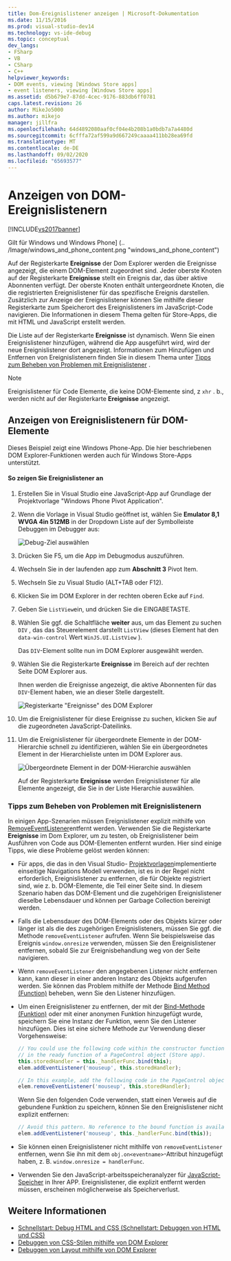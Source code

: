 ```yaml
---
title: Dom-Ereignislistener anzeigen | Microsoft-Dokumentation
ms.date: 11/15/2016
ms.prod: visual-studio-dev14
ms.technology: vs-ide-debug
ms.topic: conceptual
dev_langs:
- FSharp
- VB
- CSharp
- C++
helpviewer_keywords:
- DOM events, viewing [Windows Store apps]
- event listeners, viewing [Windows Store apps]
ms.assetid: d5b679e7-87dd-4cec-9176-883db6ff0781
caps.latest.revision: 26
author: MikeJo5000
ms.author: mikejo
manager: jillfra
ms.openlocfilehash: 64d4892080aaf0cf04e4b208b1a0bdb7a7a4480d
ms.sourcegitcommit: 6cfffa72af599a9d667249caaaa411bb28ea69fd
ms.translationtype: MT
ms.contentlocale: de-DE
ms.lasthandoff: 09/02/2020
ms.locfileid: "65693577"
---
```

# <a name="view-dom-event-listeners"></a>Anzeigen von DOM-Ereignislistenern
[!INCLUDE[vs2017banner](../includes/vs2017banner.md)]

Gilt für Windows und Windows Phone] (.. /Image/windows_and_phone_content.png "windows_and_phone_content")

 Auf der Registerkarte **Ereignisse** der Dom Explorer werden die Ereignisse angezeigt, die einem DOM-Element zugeordnet sind. Jeder oberste Knoten auf der Registerkarte **Ereignisse** stellt ein Ereignis dar, das über aktive Abonnenten verfügt. Der oberste Knoten enthält untergeordnete Knoten, die die registrierten Ereignislistener für das spezifische Ereignis darstellen. Zusätzlich zur Anzeige der Ereignislistener können Sie mithilfe dieser Registerkarte zum Speicherort des Ereignislisteners im JavaScript-Code navigieren. Die Informationen in diesem Thema gelten für Store-Apps, die mit HTML und JavaScript erstellt werden.

 Die Liste auf der Registerkarte **Ereignisse** ist dynamisch. Wenn Sie einen Ereignislistener hinzufügen, während die App ausgeführt wird, wird der neue Ereignislistener dort angezeigt. Informationen zum Hinzufügen und Entfernen von Ereignislistenern finden Sie in diesem Thema unter [Tipps zum Beheben von Problemen mit Ereignislistener](#Tips) .

> [!NOTE]
> Ereignislistener für Code Elemente, die keine DOM-Elemente sind, z `xhr` . b., werden nicht auf der Registerkarte **Ereignisse** angezeigt.

## <a name="view-event-listeners-for-dom-elements"></a>Anzeigen von Ereignislistenern für DOM-Elemente
 Dieses Beispiel zeigt eine Windows Phone-App. Die hier beschriebenen DOM Explorer-Funktionen werden auch für Windows Store-Apps unterstützt.

#### <a name="to-view-event-listeners"></a>So zeigen Sie Ereignislistener an

1. Erstellen Sie in Visual Studio eine JavaScript-App auf Grundlage der Projektvorlage "Windows Phone Pivot Application".

2. Wenn die Vorlage in Visual Studio geöffnet ist, wählen Sie **Emulator 8,1 WVGA 4in 512MB** in der Dropdown Liste auf der Symbolleiste Debuggen im Debugger aus:

     ![Debug-Ziel auswählen](../debugger/media/js-dom-debug-target-emu.png "JS_DOM_Debug_Target_Emu")

3. Drücken Sie F5, um die App im Debugmodus auszuführen.

4. Wechseln Sie in der laufenden app zum **Abschnitt 3** Pivot Item.

5. Wechseln Sie zu Visual Studio (ALT+TAB oder F12).

6. Klicken Sie im DOM Explorer in der rechten oberen Ecke auf `Find`.

7. Geben Sie `ListView`ein, und drücken Sie die EINGABETASTE.

8. Wählen Sie ggf. die Schaltfläche **weiter** aus, um das Element zu suchen `DIV` , das das Steuerelement darstellt `ListView` (dieses Element hat den `data-win-control` Wert `WinJS.UI.ListView` ).

     Das `DIV`-Element sollte nun im DOM Explorer ausgewählt werden.

9. Wählen Sie die Registerkarte **Ereignisse** im Bereich auf der rechten Seite DOM Explorer aus.

     Ihnen werden die Ereignisse angezeigt, die aktive Abonnenten für das `DIV`-Element haben, wie an dieser Stelle dargestellt.

     ![Registerkarte "Ereignisse" des DOM Explorer](../debugger/media/js-dom-events.png "JS_DOM_Events")

10. Um die Ereignislistener für diese Ereignisse zu suchen, klicken Sie auf die zugeordneten JavaScript-Dateilinks.

11. Um die Ereignislistener für übergeordnete Elemente in der DOM-Hierarchie schnell zu identifizieren, wählen Sie ein übergeordnetes Element in der Hierarchieliste unten im DOM Explorer aus.

     ![Übergeordnete Element in der DOM-Hierarchie auswählen](../debugger/media/js-dom-breadcrumbs.png "JS_DOM_Breadcrumbs")

     Auf der Registerkarte **Ereignisse** werden Ereignislistener für alle Elemente angezeigt, die Sie in der Liste Hierarchie auswählen.

### <a name="tips-for-resolving-issues-with-event-listeners"></a><a name="Tips"></a> Tipps zum Beheben von Problemen mit Ereignislistenern
 In einigen App-Szenarien müssen Ereignislistener explizit mithilfe von [RemoveEventListener](https://msdn.microsoft.com/library/ie/ff975250\(v=vs.85\).aspx)entfernt werden. Verwenden Sie die Registerkarte **Ereignisse** im Dom Explorer, um zu testen, ob Ereignislistener beim Ausführen von Code aus DOM-Elementen entfernt wurden. Hier sind einige Tipps, wie diese Probleme gelöst werden können:

- Für apps, die das in den Visual Studio- [Projektvorlagen](https://msdn.microsoft.com/library/windows/apps/hh758331.aspx)implementierte einseitige Navigations Modell verwenden, ist es in der Regel nicht erforderlich, Ereignislistener zu entfernen, die für Objekte registriert sind, wie z. b. DOM-Elemente, die Teil einer Seite sind. In diesem Szenario haben das DOM-Element und die zugehörigen Ereignislistener dieselbe Lebensdauer und können per Garbage Collection bereinigt werden.

- Falls die Lebensdauer des DOM-Elements oder des Objekts kürzer oder länger ist als die des zugehörigen Ereignislisteners, müssen Sie ggf. die Methode `removeEventListener` aufrufen. Wenn Sie beispielsweise das Ereignis `window.onresize` verwenden, müssen Sie den Ereignislistener entfernen, sobald Sie zur Ereignisbehandlung weg von der Seite navigieren.

- Wenn `removeEventListener` den angegebenen Listener nicht entfernen kann, kann dieser in einer anderen Instanz des Objekts aufgerufen werden. Sie können das Problem mithilfe der Methode [Bind Method (Function)](https://developer.mozilla.org/docs/Web/JavaScript/Reference/Global_Objects/Function/bind) beheben, wenn Sie den Listener hinzufügen.

- Um einen Ereignislistener zu entfernen, der mit der [Bind-Methode (Funktion)](https://developer.mozilla.org/docs/Web/JavaScript/Reference/Global_Objects/Function/bind) oder mit einer anonymen Funktion hinzugefügt wurde, speichern Sie eine Instanz der Funktion, wenn Sie den Listener hinzufügen. Dies ist eine sichere Methode zur Verwendung dieser Vorgehensweise:

    ```javascript
    // You could use the following code within the constructor function of an object, or
    // in the ready function of a PageControl object (Store app).
    this.storedHandler = this._handlerFunc.bind(this);
    elem.addEventListener('mouseup', this.storedHandler);

    // In this example, add the following code in the PageControl object's unload function.
    elem.removeEventListener('mouseup', this.storedHandler);

    ```

     Wenn Sie den folgenden Code verwenden, statt einen Verweis auf die gebundene Funktion zu speichern, können Sie den Ereignislistener nicht explizit entfernen:

    ```javascript
    // Avoid this pattern. No reference to the bound function is available.
    elem.addEventListener('mouseup', this._handlerFunc.bind(this));
    ```

- Sie können einen Ereignislistener nicht mithilfe von `removeEventListener` entfernen, wenn Sie ihn mit dem `obj.on<eventname>`-Attribut hinzugefügt haben, z. B. `window.onresize = handlerFunc`.

- Verwenden Sie den JavaScript-arbeitsspeicheranalyzer für [JavaScript-Speicher](../profiling/javascript-memory.md) in Ihrer APP. Ereignislistener, die explizit entfernt werden müssen, erscheinen möglicherweise als Speicherverlust.

## <a name="see-also"></a>Weitere Informationen

- [Schnellstart: Debug HTML and CSS (Schnellstart: Debuggen von HTML und CSS)](../debugger/quickstart-debug-html-and-css.md)
- [Debuggen von CSS-Stilen mithilfe von DOM Explorer](../debugger/debug-css-styles-using-dom-explorer.md)
- [Debuggen von Layout mithilfe von DOM Explorer](../debugger/debug-layout-using-dom-explorer.md)